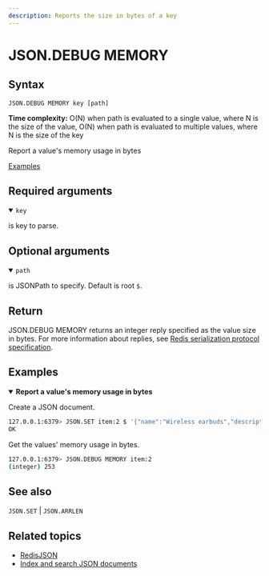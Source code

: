 ```yaml
---
description: Reports the size in bytes of a key
---
```


# JSON.DEBUG MEMORY

## Syntax

    JSON.DEBUG MEMORY key [path]

**Time complexity:** O(N) when path is evaluated to a single value, where N is the size of the value, O(N) when path is evaluated to multiple values, where N is the size of the key

Report a value's memory usage in bytes 

[Examples](#examples)

## Required arguments

<details open><summary><code>key</code></summary> 

is key to parse.
</details>

## Optional arguments

<details open><summary><code>path</code></summary> 

is JSONPath to specify. Default is root `$`. 
</details>

## Return

JSON.DEBUG MEMORY returns an integer reply specified as the value size in bytes.
For more information about replies, see [Redis serialization protocol specification](https://redis.io/docs/reference/protocol-spec).

## Examples

<details open>
<summary><b>Report a value's memory usage in bytes</b></summary>

Create a JSON document.

``` bash
127.0.0.1:6379> JSON.SET item:2 $ '{"name":"Wireless earbuds","description":"Wireless Bluetooth in-ear headphones","connection":{"wireless":true,"type":"Bluetooth"},"price":64.99,"stock":17,"colors":["black","white"], "max_level":[80, 100, 120]}'
OK
```

Get the values' memory usage in bytes.

``` bash
127.0.0.1:6379> JSON.DEBUG MEMORY item:2
(integer) 253
```
</details>

## See also

`JSON.SET` | `JSON.ARRLEN` 

## Related topics

* [RedisJSON](https://redis.io/docs/stack/json)
* [Index and search JSON documents](https://redis.io/docs/stack/search/indexing_json)

